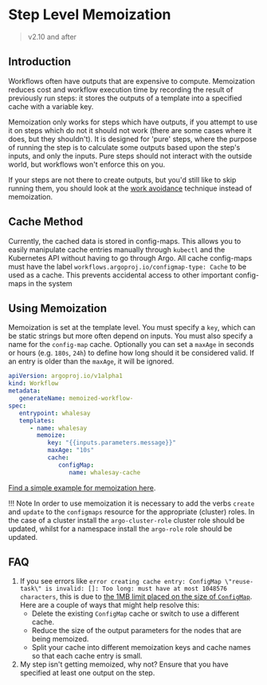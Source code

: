 # Step Level Memoization

> v2.10 and after

## Introduction

Workflows often have outputs that are expensive to compute.
Memoization reduces cost and workflow execution time by recording the result of previously run steps:
it stores the outputs of a template into a specified cache with a variable key.

Memoization only works for steps which have outputs, if you attempt to use it on steps which do not it should not work (there are some cases where it does, but they shouldn't). It is designed for 'pure' steps, where the purpose of running the step is to calculate some outputs based upon the step's inputs, and only the inputs. Pure steps should not interact with the outside world, but workflows won't enforce this on you.

If your steps are not there to create outputs, but you'd still like to skip running them, you should look at the [work avoidance](work-avoidance.md) technique instead of memoization.

## Cache Method

Currently, the cached data is stored in config-maps.
This allows you to easily manipulate cache entries manually through `kubectl` and the Kubernetes API without having to go through Argo.
All cache config-maps must have the label `workflows.argoproj.io/configmap-type: Cache` to be used as a cache. This prevents accidental access to other important config-maps in the system

## Using Memoization

Memoization is set at the template level. You must specify a `key`, which can be static strings but more often depend on inputs.
You must also specify a name for the `config-map` cache.
Optionally you can set a `maxAge` in seconds or hours (e.g. `180s`, `24h`) to define how long should it be considered valid. If an entry is older than the `maxAge`, it will be ignored.

```yaml
apiVersion: argoproj.io/v1alpha1
kind: Workflow
metadata:
   generateName: memoized-workflow-
spec:
   entrypoint: whalesay
   templates:
      - name: whalesay
        memoize:
           key: "{{inputs.parameters.message}}"
           maxAge: "10s"
           cache:
              configMap:
                 name: whalesay-cache
```

[Find a simple example for memoization here](https://github.com/argoproj/argo-workflows/blob/master/examples/memoize-simple.yaml).

!!! Note
    In order to use memoization it is necessary to add the verbs `create` and `update` to the `configmaps` resource for the appropriate (cluster) roles. In the case of a cluster install the `argo-cluster-role` cluster role should be updated, whilst for a namespace install the `argo-role` role should be updated.

## FAQ

1. If you see errors like `error creating cache entry: ConfigMap \"reuse-task\" is invalid: []: Too long: must have at most 1048576 characters`,
   this is due to [the 1MB limit placed on the size of `ConfigMap`](https://github.com/kubernetes/kubernetes/issues/19781).
   Here are a couple of ways that might help resolve this:
    * Delete the existing `ConfigMap` cache or switch to use a different cache.
    * Reduce the size of the output parameters for the nodes that are being memoized.
    * Split your cache into different memoization keys and cache names so that each cache entry is small.
1. My step isn't getting memoized, why not?
   Ensure that you have specified at least one output on the step.
